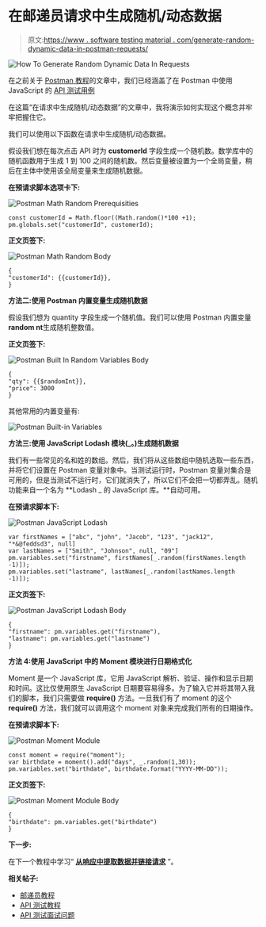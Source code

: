 # 在邮递员请求中生成随机/动态数据

> 原文:[https://www . software testing material . com/generate-random-dynamic-data-in-postman-requests/](https://www.softwaretestingmaterial.com/generate-random-dynamic-data-in-postman-requests/)

![How To Generate Random Dynamic Data In Requests](../Images/52f289641fcb46dec083f76873cbb54d.png)

在之前关于 [Postman 教程](https://www.softwaretestingmaterial.com/postman-tutorial/)的文章中，我们已经涵盖了在 Postman 中使用 JavaScript 的 [API 测试用例](https://www.softwaretestingmaterial.com/api-test-cases-in-postman-using-javascript/)

在这篇“在请求中生成随机/动态数据”的文章中，我将演示如何实现这个概念并牢牢把握住它。

我们可以使用以下函数在请求中生成随机/动态数据。

假设我们想在每次点击 API 时为 **customerId** 字段生成一个随机数。数学库中的随机函数用于生成 1 到 100 之间的随机数。然后变量被设置为一个全局变量，稍后在主体中使用该全局变量来生成随机数据。

**在预请求脚本选项卡下:**

![Postman Math Random Prerequisities](../Images/76fe1c000673baf23cde7a627021437b.png)

```
const customerId = Math.floor((Math.random()*100 +1);
pm.globals.set("customerId", customerId);
```

**正文页签下:**

![Postman Math Random Body](../Images/b5349a513eab02abd2b4c063b1bb2a84.png)

```
{
"customerId": {{customerId}},
}
```

**方法二:使用 Postman 内置变量生成随机数据**

假设我们想为 quantity 字段生成一个随机值。我们可以使用 Postman 内置变量**random nt**生成随机整数值。

**正文页签下:**

![Postman Built In Random Variables Body](../Images/7f9291a0ade571a7ef99bed9efcf1cb9.png)

```
{
"qty": {{$randomInt}},
"price": 3000
}
```

其他常用的内置变量有:

![Postman Built-in Variables](../Images/cc17e53720eaeeee15daca06e9a46b9c.png)

**方法三:使用 JavaScript Lodash 模块(_。)生成随机数据**

我们有一些常见的名和姓的数组。然后，我们将从这些数组中随机选取一些东西，并将它们设置在 Postman 变量对象中。当测试运行时，Postman 变量对集合是可用的，但是当测试不运行时，它们就消失了，所以它们不会把一切都弄乱。随机功能来自一个名为 **Lodash _ 的 JavaScript 库。**自动可用。

**在预请求脚本下:**

![Postman JavaScript Lodash](../Images/f3e1902b64420074ee475f705a1a1606.png)

```
var firstNames = ["abc", "john", "Jacob", "123", "jack12", "*&@feddsd3", null] 
var lastNames = ["Smith", "Johnson", null, "09"]
pm.variables.set("firstname", firstNames[_.random(firstNames.length -1)]);
pm.variables.set("lastname", lastNames[_.random(lastNames.length -1)]);
```

**正文页签下:**

![Postman JavaScript Lodash Body](../Images/5fda4d84cc1e6250d9da7fc96be66262.png)

```
{
"firstname": pm.variables.get("firstname"),
"lastname": pm.variables.get("lastname")
}
```

**方法 4:使用 JavaScript 中的 Moment 模块进行日期格式化**

Moment 是一个 JavaScript 库，它用 JavaScript 解析、验证、操作和显示日期和时间。这比仅使用原生 JavaScript 日期要容易得多。为了输入它并将其带入我们的脚本，我们只需要做 **require()** 方法。一旦我们有了 moment 的这个 **require()** 方法，我们就可以调用这个 moment 对象来完成我们所有的日期操作。

**在预请求脚本下:**

![Postman Moment Module](../Images/a545eb0bd2ac542fef633e20a6a3307a.png)

```
const moment = require("moment");
var birthdate = moment().add("days", _.random(1,30));
pm.variables.set("birthdate", birthdate.format("YYYY-MM-DD"));
```

**正文页签下:**

![Postman Moment Module Body](../Images/5fda4d84cc1e6250d9da7fc96be66262.png)

```
{
"birthdate": pm.variables.get("birthdate")
}
```

**下一步:**

在下一个教程中学习“ [**从响应中提取数据并链接请求**](https://www.softwaretestingmaterial.com/extracting-data-from-responses-chaining-requests/) ”。

**相关帖子:**

*   [邮递员教程](https://www.softwaretestingmaterial.com/postman-tutorial/)
*   [API 测试教程](https://www.softwaretestingmaterial.com/api-testing/)
*   [API 测试面试问题](https://www.softwaretestingmaterial.com/api-testing-interview-questions/)